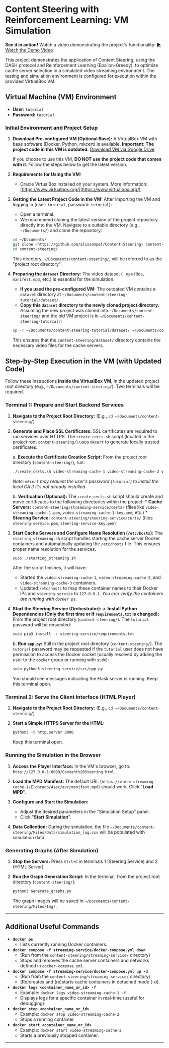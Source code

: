 # Content Steering with Reinforcement Learning: VM Simulation

**See it in action!** Watch a video demonstrating the project's functionality:
[▶️ Watch the Demo Video](https://www.youtube.com/watch?v=LHX0iUvxh3o&ab_channel=AlissonPereira%7CDev) 

This project demonstrates the application of Content Steering, using the DASH protocol and Reinforcement Learning (Epsilon-Greedy), to optimize cache server selection in a simulated video streaming environment. The testing and simulation environment is configured for execution within the provided VirtualBox VM.

## Virtual Machine (VM) Environment

*   **User:** `tutorial`
*   **Password:** `tutorial`

### Initial Environment and Project Setup

1.  **Download Pre-configured VM (Optional Base):**
    A VirtualBox VM with base software (Docker, Python, mkcert) is available. **Important: The project code in this VM is outdated.**
    [Download VM via Google Drive](https://drive.google.com/file/d/1mCB585muebdJIN6yXbioIoD1762svy3T/view?usp=sharing)

    If you choose to use this VM, **DO NOT use the project code that comes with it**. Follow the steps below to get the latest version.

2.  **Requirements for Using the VM:**
    *   Oracle VirtualBox installed on your system. More information: [https://www.virtualbox.org/](https://www.virtualbox.org/)

3.  **Getting the Latest Project Code in the VM:**
    After importing the VM and logging in (user: `tutorial`, password: `tutorial`):
    *   Open a terminal.
    *   We recommend cloning the latest version of the project repository directly into the VM. Navigate to a suitable directory (e.g., `~/Documents/`) and clone the repository:
    ```bash
    cd ~/Documents/
    git clone <https://github.com/alissonpef/Content-Steering> content-steering
    cd content-steering/
    ```
    This directory, `~/Documents/content-steering/`, will be referred to as the "project root directory".

4.  **Preparing the `dataset` Directory:**
    The video dataset ( `.mp4` files, `manifest.mpd`, etc.) is essential for the simulation.
    *   **If you used the pre-configured VM:** The outdated VM contains a `dataset` directory at `~/Documents/content-steering-tutorial/dataset/`.
    *   **Copy this `dataset` directory to the newly cloned project directory.**
        Assuming the new project was cloned into `~/Documents/content-steering/` and the old VM project is in `~/Documents/content-steering-tutorial/`:
    ```bash
    cp -r ~/Documents/content-steering-tutorial/dataset/ ~/Documents/content-steering/
    ```
    This ensures that the `content-steering/dataset/` directory contains the necessary video files for the cache servers.

## Step-by-Step Execution in the VM (with Updated Code)

Follow these instructions **inside the VirtualBox VM**, in the updated project root directory (e.g., `~/Documents/content-steering/`). Two terminals will be required.

### Terminal 1: Prepare and Start Backend Services

1.  **Navigate to the Project Root Directory:**
    (E.g., `cd ~/Documents/content-steering/`)

2.  **Generate and Place SSL Certificates:**
    SSL certificates are required to run services over HTTPS. The `create_certs.sh` script (located in the project root `content-steering/`) uses `mkcert` to generate locally trusted certificates.

    a.  **Execute the Certificate Creation Script:**
        From the project root directory (`content-steering/`), run:
    ```bash
    ./create_certs.sh video-streaming-cache-1 video-streaming-cache-2 video-streaming-cache-3 steering-service
    ```
    *Note: `mkcert` may request the user's password (`tutorial`) to install the local CA if it's not already installed.*

    b.  **Verification (Optional):**
        The `create_certs.sh` script should create and move certificates to the following directories within the project:
        *   **Cache Servers:** `content-steering/streaming-service/certs/` (files like `video-streaming-cache-1.pem`, `video-streaming-cache-1-key.pem`, etc.)
        *   **Steering Service:** `content-steering/steering-service/certs/` (files `steering-service.pem`, `steering-service-key.pem`)

3.  **Start Cache Servers and Configure Name Resolution (`/etc/hosts`):**
    The `starting_streaming.sh` script handles starting the cache server Docker containers and automatically updating the `/etc/hosts` file. This ensures proper name resolution for the services.
    ```bash
    sudo ./starting_streaming.sh
    ```
    After the script finishes, it will have:
    *   Started the `video-streaming-cache-1`, `video-streaming-cache-2`, and `video-streaming-cache-3` containers.
    *   Updated `/etc/hosts` to map these container names to their Docker IPs and `steering-service` to `127.0.0.1`.
    *You can verify the containers are running with `docker ps`.*

4.  **Start the Steering Service (Orchestrator):**
    a.  **Install Python Dependencies (Only the first time or if `requirements.txt` is changed):**
        From the project root directory (`content-steering/`). The `tutorial` password will be requested:
    ```bash
    sudo pip3 install -r steering-service/requirements.txt
    ```

    b.  **Run `app.py`:**
        Still in the project root directory (`content-steering/`). The `tutorial` password may be requested if the `tutorial` user does not have permission to access the Docker socket (usually resolved by adding the user to the `docker` group or running with `sudo`):
    ```bash
    sudo python3 steering-service/src/app.py
    ```
    You should see messages indicating the Flask server is running. Keep this terminal open.

### Terminal 2: Serve the Client Interface (HTML Player)

1.  **Navigate to the Project Root Directory:**
    (E.g., `cd ~/Documents/content-steering/`)

2.  **Start a Simple HTTPS Server for the HTML:**
    ```bash
    python3 -m http.server 8000
    ```
    Keep this terminal open.

### Running the Simulation in the Browser

1.  **Access the Player Interface:**
    In the VM's browser, go to: `http://127.0.0.1:8000/Content%20Steering.html`.

2.  **Load the MPD Manifest:**
    The default URL (`https://video-streaming-cache-1/Eldorado/4sec/avc/manifest.mpd`) should work. Click "**Load MPD**".

3.  **Configure and Start the Simulation:**
    *   Adjust the desired parameters in the "Simulation Setup" panel.
    *   Click "**Start Simulation**".

4.  **Data Collection:**
    During the simulation, the file `~/Documents/content-steering/Files/Data/simulation_log.csv` will be populated with simulation data. 

### Generating Graphs (After Simulation)

1.  **Stop the Servers:** Press `Ctrl+C` in terminals 1 (Steering Service) and 2 (HTML Server).

2.  **Run the Graph Generation Script:**
    In the terminal, from the project root directory (`content-steering/`):
    ```bash
    python3 Generate_graphs.py
    ```
    The graph images will be saved in `~/Documents/content-steering/Files/Img/`. 

---

## Additional Useful Commands

*   **`docker ps`**
    *   Lists currently running Docker containers.
*   **`docker compose -f streaming-service/docker-compose.yml down`**
    *   (Run from the `content-steering/streaming-service/` directory)
    *   Stops and removes the cache server containers and networks defined in `docker-compose.yml`.
*   **`docker compose -f streaming-service/docker-compose.yml up -d`**
    *   (Run from the `content-steering/streaming-service/` directory)
    *   (Re)creates and (re)starts cache containers in detached mode (-d).
*   **`docker logs <container_name_or_id> -f`**
    *   Example: `docker logs video-streaming-cache-1 -f`
    *   Displays logs for a specific container in real-time (useful for debugging).
*   **`docker stop <container_name_or_id>`**
    *   Example: `docker stop video-streaming-cache-2`
    *   Stops a running container.
*   **`docker start <container_name_or_id>`**
    *   Example: `docker start video-streaming-cache-2`
    *   Starts a previously stopped container.

---